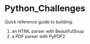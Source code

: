 # Python_Challenges

Quick reference guide to building:
  1) an HTML parser with BeautifulSoup
  2) a PDF parser with PyPDF2
  
